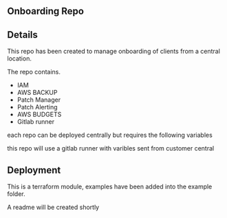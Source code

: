 ## Onboarding Repo

## Details

This repo has been created to manage onboarding of clients from a central location.

The repo contains.

- IAM
- AWS BACKUP
- Patch Manager
- Patch Alerting
- AWS BUDGETS
- Gitlab runner

each repo can be deployed centrally but requires the following variables


this repo will use a gitlab runner with varibles sent from customer central

## Deployment

This is a terraform module, examples have been added into the example folder.

A readme will be created shortly


